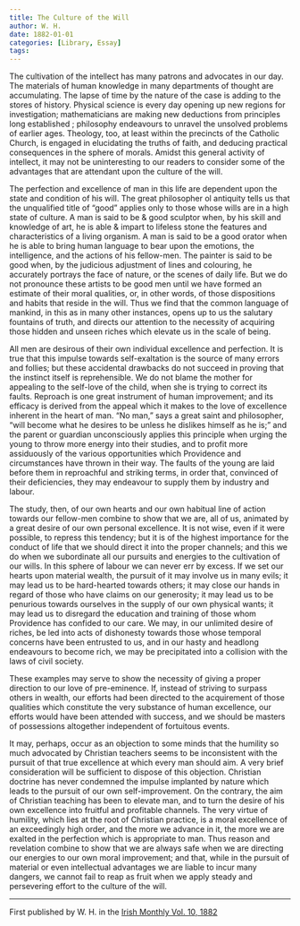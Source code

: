 ```yaml
---
title: The Culture of the Will
author: W. H.
date: 1882-01-01
categories: [Library, Essay]
tags:
---
```


The cultivation of the intellect has many patrons and advocates in our day. The materials of human knowledge in many departments of thought are accumulating. The lapse of time by the nature of the case is adding to the stores of history. Physical science is every day opening up new regions for investigation; mathematicians are making new deductions from principles long established ; philosophy endeavours to unravel the unsolved problems of earlier ages. Theology, too, at least within the precincts of the Catholic Church, is engaged in elucidating the truths of faith, and deducing practical consequences in the sphere of morals. Amidst this general activity of intellect, it may not be uninteresting to our readers to consider some of the advantages that are attendant upon the culture of the will.

The perfection and excellence of man in this life are dependent upon the state and condition of his will. The great philosopher ol antiquity tells us that the unqualified title of “good” applies only to those whose wills are in a high state of culture. A man is said to be & good sculptor when, by his skill and knowledge of art, he is able & impart to lifeless stone the features and characteristics of a living organism. A man is said to be a good orator when he is able to bring human language to bear upon the emotions, the intelligence, and the actions of his fellow-men. The painter is said to be good when, by the judicious adjustment of lines and colouring, he accurately portrays the face of nature, or the scenes of daily life. But we do not pronounce these artists to be good men until we have formed an estimate of their moral qualities, or, in other words, of those dispositions and habits that reside in the will. Thus we find that the common language of mankind, in this as in many other instances, opens up to us the salutary fountains of truth, and directs our attention to the necessity of acquiring those hidden and unseen riches which elevate us in the scale of being.

All men are desirous of their own individual excellence and perfection. It is true that this impulse towards self-exaltation is the source of many errors and follies; but these accidental drawbacks do not succeed in proving that the instinct itself is reprehensible. We do not blame the mother for appealing to the self-love of the child, when she is trying to correct its faults. Reproach is one great instrument of human improvement; and its efficacy is derived from the appeal which it makes to the love of excellence inherent in the heart of man. “No man,” says a great saint and philosopher, “will become what he desires to be unless he dislikes himself as he is;” and the parent or guardian unconsciously applies this principle when urging the young to throw more energy into their studies, and to profit more assiduously of the various opportunities which Providence and circumstances have thrown in their way. The faults of the young are laid before them in reproachful and striking terms, in order that, convinced of their deficiencies, they may endeavour to supply them by industry and labour.

The study, then, of our own hearts and our own habitual line of action towards our fellow-men combine to show that we are, all of us, animated by a great desire of our own personal excellence. It is not wise, even if it were possible, to repress this tendency; but it is of the highest importance for the conduct of life that we should direct it into the proper channels; and this we do when we subordinate all our pursuits and energies to the cultivation of our wills. In this sphere of labour we can never err by excess. If we set our hearts upon material wealth, the pursuit of it may involve us in many evils; it may lead us to be hard-hearted towards others; it may close our hands in regard of those who have claims on our generosity; it may lead us to be penurious towards ourselves in the supply of our own physical wants; it may lead us to disregard the education and training of those whom Providence has confided to our care. We may, in our unlimited desire of riches, be led into acts of dishonesty towards those whose temporal concerns have been entrusted to us, and in our hasty and headlong endeavours to become rich, we may be precipitated into a collision with the laws of civil society.

These examples may serve to show the necessity of giving a proper direction to our love of pre-eminence. If, instead of striving to surpass others in wealth, our efforts had been directed to the acquirement of those qualities which constitute the very substance of human excellence, our efforts would have been attended with success, and we should be masters of possessions altogether independent of fortuitous events.

It may, perhaps, occur as an objection to some minds that the humility so much advocated by Christian teachers seems to be inconsistent with the pursuit of that true excellence at which every man should aim. A very brief consideration will be sufficient to dispose of this objection. Christian doctrine has never condemned the impulse implanted by nature which leads to the pursuit of our own self-improvement. On the contrary, the aim of Christian teaching has been to elevate man, and to turn the desire of his own excellence into fruitful and profitable channels. The very virtue of humility, which lies at the root of Christian practice, is a moral excellence of an exceedingly high order, and the more we advance in it, the more we are exalted in the perfection which is appropriate to man. Thus reason and revelation combine to show that we are always safe when we are directing our energies to our own moral improvement; and that, while in the pursuit of material or even intellectual advantages we are liable to incur many dangers, we cannot fail to reap as fruit when we apply steady and persevering effort to the culture of the will.

<hr>

First published by W. H. in the [Irish Monthly Vol. 10, 1882](https://archive.org/details/irishmonthlymag00matgoog/page/n680/mode/1up)